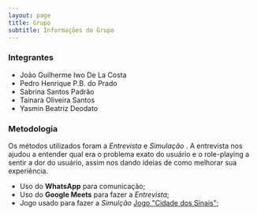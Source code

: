 ```yaml
---
layout: page
title: Grupo
subtitle: Informações do Grupo
---
```


### Integrantes 

- João Guilherme Iwo De La Costa
- Pedro Henrique P.B. do Prado
- Sabrina Santos Padrão
- Tainara Oliveira Santos
- Yasmin Beatriz Deodato


### Metodologia

Os métodos utilizados foram a _Entrevista_  e _Simulação_ . A entrevista nos ajudou a entender qual era o problema exato do usuário e o role-playing a sentir a dor do usuário, assim nos dando ideias de como melhorar sua experiência.

* Uso do **WhatsApp** para comunicação;
* Uso do **Google Meets** para fazer a _Entrevista_;
* Jogo usado para fazer a  _Simulção_ [Jogo "Cidade dos Sinais"](https://cegi.unifesp.br/cidade-dos-sinais);
